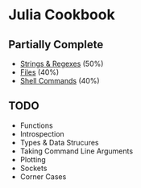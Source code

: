 # Julia Cookbook

## Partially Complete

* [Strings & Regexes](string.md) (50%)
* [Files](file.md) (40%)
* [Shell Commands](shell-command.md) (40%)

## TODO

* Functions
* Introspection
* Types & Data Strucures
* Taking Command Line Arguments
* Plotting
* Sockets
* Corner Cases
